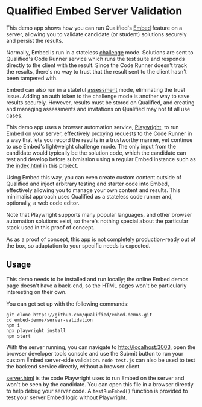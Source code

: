 # Qualified Embed Server Validation

This demo app shows how you can run Qualified's [Embed](https://www.qualified.io/embedded) feature on a server, allowing you to validate candidate (or student) solutions securely and persist the results.

Normally, Embed is run in a stateless [challenge](https://andela-technology.github.io/qualified-embed/docs/tutorial-challenges.html) mode. Solutions are sent to Qualified's Code Runner service which runs the test suite and responds directly to the client with the result. Since the Code Runner doesn't track the results, there's no way to trust that the result sent to the client hasn't been tampered with.

Embed can also run in a stateful [assessment](https://andela-technology.github.io/qualified-embed/docs/tutorial-assessments.html) mode, eliminating the trust issue. Adding an auth token to the challenge mode is another way to save results securely. However, results must be stored on Qualified, and creating and managing assessments and invitations on Qualified may not fit all use cases.

This demo app uses a browser automation service, [Playwright](https://playwright.dev/), to run Embed on your server, effectively proxying requests to the Code Runner in a way that lets you record the results in a trustworthy manner, yet continue to use Embed's lightweight challenge mode. The only input from the candidate would typically be the solution code, which the candidate can test and develop before submission using a regular Embed instance such as the [index.html](public/index.html) in this project.

Using Embed this way, you can even create custom content outside of Qualified and inject arbitrary testing and starter code into Embed, effectively allowing you to manage your own content and results. This minimalist approach uses Qualified as a stateless code runner and, optionally, a web code editor.

Note that Playwright supports many popular languages, and other browser automation solutions exist, so there's nothing special about the particular stack used in this proof of concept.

As as a proof of concept, this app is not completely production-ready out of the box, so adaptation to your specific needs is expected.


## Usage

This demo needs to be installed and run locally; the online Embed demos page doesn't have a back-end, so the HTML pages won't be particularly interesting on their own.

You can get set up with the following commands:

```
git clone https://github.com/qualified/embed-demos.git
cd embed-demos/server-validation
npm i
npx playwright install
npm start
```

With the server running, you can navigate to <http://localhost:3003>, open the browser developer tools console and use the Submit button to run your custom Embed server-side validation. `node test.js` can also be used to test the backend service directly, without a browser client.

[server.html](server.html) is the code Playwright uses to run Embed on the server and won't be seen by the candidate. You can open this file in a browser directly to help debug your server code. A `testRunEmbed()` function is provided to test your server Embed logic without Playwright.
